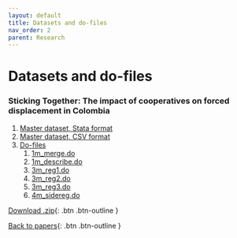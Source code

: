 ```yaml
---
layout: default
title: Datasets and do-files
nav_order: 2
parent: Research
---
```


# Datasets and do-files

### Sticking Together: The impact of cooperatives on forced displacement in Colombia

1. <a href="{{ site }}/docs/research/assets/data_msc_thesis/master_panel.dta" download>Master dataset, Stata format</a>
2. <a href="https://vronizor.github.io/docs/research/assets/data_msc_thesis/master_panel.csv" download>Master dataset, CSV format
3. Do-files 
    1. 1m_merge.do
    2. 1m_describe.do
    3. 3m_reg1.do
    4. 3m_reg2.do
    5. 3m_reg3.do
    6. 4m_sidereg.do

[Download .zip](){: .btn .btn-outline }

[Back to papers](research.html){: .btn .btn-outline }